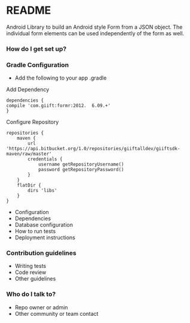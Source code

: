 # README #

Android Library to build an Android style Form from a JSON object.
The individual form elements can be used independently of the form as well.

### How do I get set up? ###

###  Gradle Configuration ### 
* Add the following to your app .gradle 

Add Dependency 
   ```
 dependencies {
 compile 'com.giift:formr:2012.  6.09.+'
 }
 ```
  Configure Repository
```
repositories {
    maven {
        url 'https://api.bitbucket.org/1.0/repositories/giiftalldev/giiftsdk-maven/raw/master'
        credentials {
            username getRepositoryUsername()
            password getRepositoryPassword()
        }
    }
    flatDir {
        dirs 'libs'
    }
}

```






* Configuration
* Dependencies
* Database configuration
* How to run tests
* Deployment instructions

### Contribution guidelines ###

* Writing tests
* Code review
* Other guidelines

### Who do I talk to? ###

* Repo owner or admin
* Other community or team contact